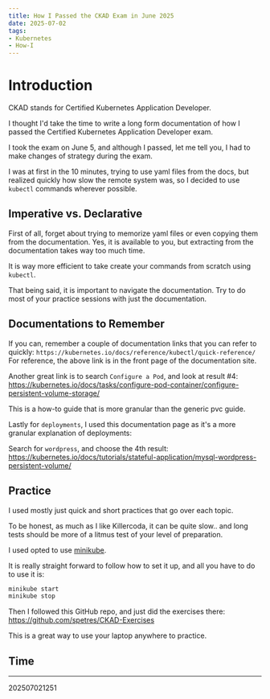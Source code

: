 ```yaml
---
title: How I Passed the CKAD Exam in June 2025
date: 2025-07-02
tags:
- Kubernetes
- How-I
---
```

# Introduction

CKAD stands for Certified Kubernetes Application Developer.

I thought I'd take the time to write a long form documentation of how I passed 
the Certified Kubernetes Application Developer exam.

I took the exam on June 5, and although I passed, let me tell you, I had to
make changes of strategy during the exam.

I was at first in the 10 minutes, trying to use yaml files from the docs,
but realized quickly how slow the remote system was, so I decided to use
`kubectl` commands wherever possible.

## Imperative vs. Declarative

First of all, forget about trying to memorize yaml files or even copying them
from the documentation. Yes, it is available to you, but extracting from the
documentation takes way too much time.

It is way more efficient to take create your commands from scratch using
`kubectl`.

That being said, it is important to navigate the documentation. Try to do most
of your practice sessions with just the documentation.

## Documentations to Remember

If you can, remember a couple of documentation links that you can refer to
quickly:
`https://kubernetes.io/docs/reference/kubectl/quick-reference/`
For reference, the above link is in the front page of the documentation site.

Another great link is to search `Configure a Pod`, and look at result #4:
<https://kubernetes.io/docs/tasks/configure-pod-container/configure-persistent-volume-storage/>

This is a how-to guide that is more granular than the generic pvc guide.

Lastly for `deployments`, I used this documentation page as it's a more granular
explanation of deployments:

Search for `wordpress`, and choose the 4th result:
<https://kubernetes.io/docs/tutorials/stateful-application/mysql-wordpress-persistent-volume/>

## Practice

I used mostly just quick and short practices that go over each topic.

To be honest, as much as I like Killercoda, it can be quite slow.. and long
tests should be more of a litmus test of your level of preparation.

I used opted to use [minikube](https://minikube.sigs.k8s.io/docs/start/?arch=%2Flinux%2Fx86-64%2Fstable%2Fbinary+download).

It is really straight forward to follow how to set it up, and all you have to do
to use it is:
```bash
minikube start
minikube stop
```

Then I followed this GitHub repo, and just did the exercises there:
<https://github.com/spetres/CKAD-Exercises>

This is a great way to use your laptop anywhere to practice.

## Time


---


202507021251
